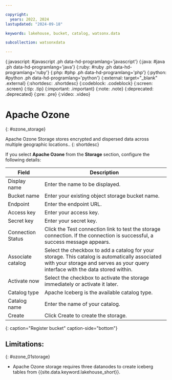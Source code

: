 ```yaml
---

copyright:
  years: 2022, 2024
lastupdated: "2024-09-18"

keywords: lakehouse, bucket, catalog, watsonx.data

subcollection: watsonxdata

---
```


{:javascript: #javascript .ph data-hd-programlang='javascript'}
{:java: #java .ph data-hd-programlang='java'}
{:ruby: #ruby .ph data-hd-programlang='ruby'}
{:php: #php .ph data-hd-programlang='php'}
{:python: #python .ph data-hd-programlang='python'}
{:external: target="_blank" .external}
{:shortdesc: .shortdesc}
{:codeblock: .codeblock}
{:screen: .screen}
{:tip: .tip}
{:important: .important}
{:note: .note}
{:deprecated: .deprecated}
{:pre: .pre}
{:video: .video}

# Apache Ozone
{: #ozone_storage}

Apache Ozone Storage stores encrypted and dispersed data across multiple geographic locations..
{: shortdesc}

If you select **Apache Ozone** from the **Storage** section, configure the following details:

 | Field | Description |
 |--------------------------|----------------|
 | Display name | Enter the name to be displayed.|
 | Bucket name | Enter your existing object storage bucket name.|
 | Endpoint | Enter the endpoint URL.|
 | Access key | Enter your access key. |
 | Secret key | Enter your secret key. |
 | Connection Status | Click the Test connection link to test the storage connection. If the connection is successful, a success message appears.|
 | Associate catalog | Select the checkbox to add a catalog for your storage. This catalog is automatically associated with your storage and serves as your query interface with the data stored within. |
 | Activate now| Select the checkbox to activate the storage immediately or activate it later. |
 | Catalog type | Apache Iceberg is the available catalog type.|
 | Catalog name | Enter the name of your catalog.|
 | Create | Click Create to create the storage. |
 {: caption="Register bucket" caption-side="bottom"}

## Limitations:
{: #ozone_01storage}

* Apache Ozone storage requires three datanodes to create iceberg tables from {{site.data.keyword.lakehouse_short}}.
